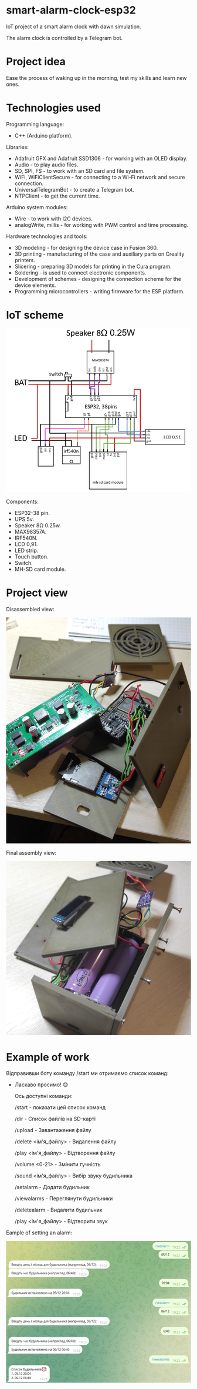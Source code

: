 # smart-alarm-clock-esp32
IoT project of a smart alarm clock with dawn simulation.
<p>The alarm clock is controlled by a Telegram bot.

# Project idea
Ease the process of waking up in the morning, test my skills and learn new ones.

# Technologies used
Programming language:
* C++ (Arduino platform).

Libraries:
* Adafruit GFX and Adafruit SSD1306 - for working with an OLED display.
* Audio - to play audio files.
* SD, SPI, FS - to work with an SD card and file system.
* WiFi, WiFiClientSecure - for connecting to a Wi-Fi network and secure connection.
* UniversalTelegramBot - to create a Telegram bot.
* NTPClient - to get the current time.

Arduino system modules:
* Wire - to work with I2C devices.
* analogWrite, millis - for working with PWM control and time processing.

Hardware technologies and tools:
* 3D modeling - for designing the device case in Fusion 360.
* 3D printing - manufacturing of the case and auxiliary parts on Creality printers.
* Slicering - preparing 3D models for printing in the Cura program.
* Soldering - is used to connect electronic components.
* Development of schemes - designing the connection scheme for the device elements.
* Programming microcontrollers - writing firmware for the ESP platform.

# IoT scheme
<p><img src = "https://github.com/1Rebern/smart-alarm-clock-esp32/blob/main/Preview/iot_scheme.png?raw=true">

Components:
* ESP32-38 pin.
* UPS 5v.
* Speaker 8Ω 0.25w.
* MAX98357A.
* IRF540N.
* LCD 0,91.
* LED strip.
* Touch button.
* Switch.
* MH-SD card module.

# Project view
Disassembled view:<p><img src = "https://github.com/1Rebern/smart-alarm-clock-esp32/blob/bb8efe545ff15daeeeb21c6e58e9ab9a34d6c4a4/Preview/disassembled_view.jpg">

Final assembly view:<p><img src = "https://github.com/1Rebern/smart-alarm-clock-esp32/blob/bb8efe545ff15daeeeb21c6e58e9ab9a34d6c4a4/Preview/final_assembly.jpg">
# Example of work
Відправивши боту команду /start ми отримаємо список команд:
* Ласкаво просимо! 😊<p>Ось доступні команди:<p>/start - показати цей список команд<p>/dir - Список файлів на SD-карті<p>/upload - Завантаження файлу<p>/delete <ім'я_файлу> - Видалення файлу<p>/play <ім'я_файлу> - Відтворення файлу<p>/volume <0-21> - Змінити гучність<p>/sound <ім'я_файлу> - Вибір звуку будильника<p>/setalarm - Додати будильник<p>/viewalarms - Переглянути будильники<p>/deletealarm - Видалити будильник<p>/play <ім'я_файлу> - Відтворити звук

Eample of setting an alarm:<p><img src = "https://github.com/1Rebern/smart-alarm-clock-esp32/blob/bb8efe545ff15daeeeb21c6e58e9ab9a34d6c4a4/Preview/example.png">
